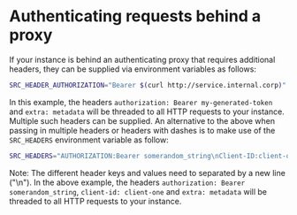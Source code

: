# Authenticating requests behind a proxy

If your instance is behind an authenticating proxy that requires additional headers, they can be supplied via environment variables as follows:

```sh
SRC_HEADER_AUTHORIZATION="Bearer $(curl http://service.internal.corp)" SRC_HEADER_EXTRA=metadata src search 'foobar'
```

In this example, the headers `authorization: Bearer my-generated-token` and `extra: metadata` will be threaded to all HTTP requests to your instance. Multiple such headers can be supplied.
An alternative to the above when passing in multiple headers or headers with dashes is to make use of the `SRC_HEADERS` environment variable as follow:

```sh
SRC_HEADERS="AUTHORIZATION:Bearer somerandom_string\nClient-ID:client-one\nextra:metadata"
```

Note: The different header keys and values need to separated by a new line ("\n"). In the above example, the headers `authorization: Bearer somerandom_string`, `client-id: client-one` and `extra: metadata` will be threaded to all HTTP requests to your instance.
